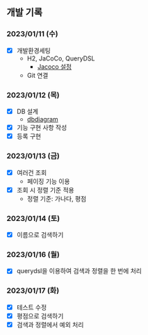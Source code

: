 ## 개발 기록

### 2023/01/11 (수)
- [x] 개발환경세팅
  - H2, JaCoCo, QueryDSL
    - [Jacoco 설정](https://hudi.blog/dallog-jacoco/)
  - Git 연결

### 2023/01/12 (목)
- [x] DB 설계
  - [dbdiagram](https://dbdiagram.io/d/63bfb7cc6afaa541e5d1f85b)
- [x] 기능 구현 사항 작성
- [x] 등록 구현

### 2023/01/13 (금)
- [x] 여러건 조회
  - 페이징 기능 이용
- [x] 조회 시 정렬 기준 적용
  - 정렬 기준: 가나다, 평점

### 2023/01/14 (토)
- [x] 이름으로 검색하기

### 2023/01/16 (월)
- [x] querydsl을 이용하여 검색과 정렬을 한 번에 처리

### 2023/01/17 (화)
- [x] 테스트 수정
- [x] 평점으로 검색하기
- [x] 검색과 정렬에서 예외 처리
